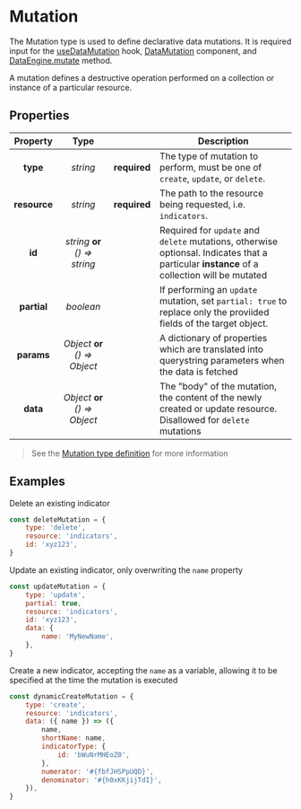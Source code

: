 # Mutation

The Mutation type is used to define declarative data mutations. It is required input for the [useDataMutation](hooks/useDataMutation.md) hook, [DataMutation](components/DataMutation.md) component, and [DataEngine.mutate](advanced/DataEngine) method.

A mutation defines a destructive operation performed on a collection or instance of a particular resource.

## Properties

|   Property   |              Type              |              | Description                                                                                                                                 |
| :----------: | :----------------------------: | ------------ | ------------------------------------------------------------------------------------------------------------------------------------------- |
|   **type**   |            _string_            | **required** | The type of mutation to perform, must be one of `create`, `update`, or `delete`.                                                            |
| **resource** |            _string_            | **required** | The path to the resource being requested, i.e. `indicators`.                                                                                |
|    **id**    | _string_ **or** _() => string_ |              | Required for `update` and `delete` mutations, otherwise optionsal. Indicates that a particular **instance** of a collection will be mutated |
| **partial**  |           _boolean_            |              | If performing an `update` mutation, set `partial: true` to replace only the proviided fields of the target object.                          |
|  **params**  | _Object_ **or** _() => Object_ |              | A dictionary of properties which are translated into querystring parameters when the data is fetched                                        |
|   **data**   | _Object_ **or** _() => Object_ |              | The "body" of the mutation, the content of the newly created or update resource. Disallowed for `delete` mutations                          |

> See the [Mutation type definition](https://github.com/dhis2/app-runtime/blob/master/services/data/src/types/Mutation.d.ts) for more information

## Examples

Delete an existing indicator

```js
const deleteMutation = {
    type: 'delete',
    resource: 'indicators',
    id: 'xyz123',
}
```

Update an existing indicator, only overwriting the `name` property

```js
const updateMutation = {
    type: 'update',
    partial: true,
    resource: 'indicators',
    id: 'xyz123',
    data: {
        name: 'MyNewName',
    },
}
```

Create a new indicator, accepting the `name` as a variable, allowing it to be specified at the time the mutation is executed

```js
const dynamicCreateMutation = {
    type: 'create',
    resource: 'indicators',
    data: ({ name }) => ({
        name,
        shortName: name,
        indicatorType: {
            id: 'bWuNrMHEoZ0',
        },
        numerator: '#{fbfJHSPpUQD}',
        denominator: '#{h0xKKjijTdI}',
    }),
}
```

